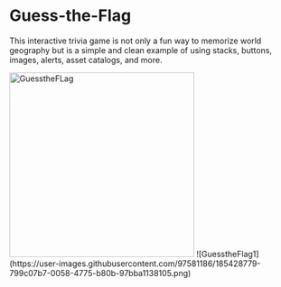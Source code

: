 # Guess-the-Flag

This interactive trivia game is not only a fun way to memorize world geography but is a simple and clean example of using stacks, buttons, images, alerts, asset catalogs, and more.

<img width="327" alt="GuesstheFLag" src="https://user-images.githubusercontent.com/97581186/185428763-b45b82f7-d7c6-481f-bc54-ec3c71cfe85d.png">
![GuesstheFlag1](https://user-images.githubusercontent.com/97581186/185428779-799c07b7-0058-4775-b80b-97bba1138105.png)
